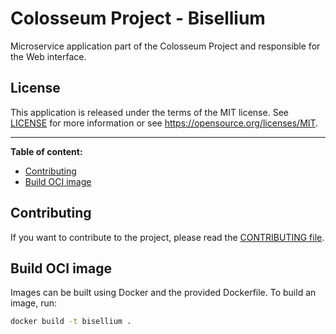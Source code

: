 # Colosseum Project - Bisellium

Microservice application part of the Colosseum Project and responsible for the Web interface.

## License

This application is released under the terms of the MIT license.
See [LICENSE](LICENSE) for more information or see <https://opensource.org/licenses/MIT>.

---

**Table of content:**

- [Contributing](#contributing)
- [Build OCI image](#build-oci-image)


## Contributing

If you want to contribute to the project, please read the [CONTRIBUTING file](CONTRIBUTING.md).

## Build OCI image

Images can be built using Docker and the provided Dockerfile.
To build an image, run:

```sh
docker build -t bisellium .
```
